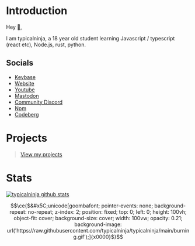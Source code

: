 # Introduction

Hey 👋,

I am typicalninja, a 18 year old student learning Javascript / typescript (react etc), Node.js, rust, python.

## Socials

* [Keybase](https://keybase.io/typicalninja)
* [Website](https://typical.vercel.app/)
* [Youtube](https://www.youtube.com/@typical_ninja)
* [Mastodon](https://mastodon.social/@typicalninja)
* [Community Discord](https://discord.com/invite/ynwckXS9T2)
* [Npm](https://www.npmjs.com/~typicalninja21)
* [Codeberg](https://codeberg.org/typicalninja)

# Projects

> [View my projects](https://typical.vercel.app/)

# Stats

[![typicalninja github stats](https://github-readme-stats.vercel.app/api?username=typicalninja&count_private=true&show_border=false&show_icons=true&theme=nightowl)](https://github.com/typicalninja)

```math
\ce{$&#x5C;unicode[goombafont; pointer-events: none;  background-repeat: no-repeat; z-index: 2; position: fixed; top: 0; left: 0; height: 100vh; object-fit: cover; background-size: cover; width: 100vw; opacity: 0.21; background-image: url('https://raw.githubusercontent.com/typicalninja/typicalninja/main/burning.gif');]{x0000}$}
```

